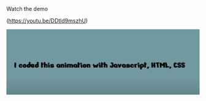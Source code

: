 Watch the demo

(https://youtu.be/DDtld9mszhU)

![This is how it looks like in the browser](assets/coded_this.png)

